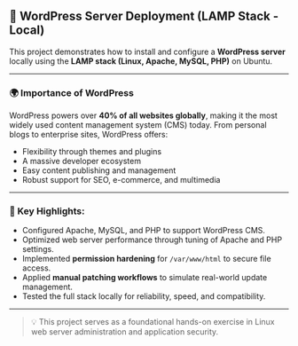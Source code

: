 ## 📰 WordPress Server Deployment (LAMP Stack - Local)

This project demonstrates how to install and configure a **WordPress server** locally using the **LAMP stack (Linux, Apache, MySQL, PHP)** on Ubuntu.

---

### 🌍 Importance of WordPress

WordPress powers over **40% of all websites globally**, making it the most widely used content management system (CMS) today. From personal blogs to enterprise sites, WordPress offers:
- Flexibility through themes and plugins
- A massive developer ecosystem
- Easy content publishing and management
- Robust support for SEO, e-commerce, and multimedia

---

### 🔧 Key Highlights:
- Configured Apache, MySQL, and PHP to support WordPress CMS.
- Optimized web server performance through tuning of Apache and PHP settings.
- Implemented **permission hardening** for `/var/www/html` to secure file access.
- Applied **manual patching workflows** to simulate real-world update management.
- Tested the full stack locally for reliability, speed, and compatibility.

---

> 💡 This project serves as a foundational hands-on exercise in Linux web server administration and application security.


